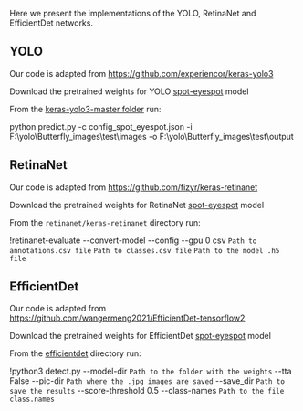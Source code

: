Here we present the implementations of the YOLO, RetinaNet and EfficientDet networks.

## YOLO

Our code is adapted from https://github.com/experiencor/keras-yolo3

Download the pretrained weights for YOLO [spot-eyespot](https://ulisboa-my.sharepoint.com/:u:/g/personal/ist14026_tecnico_ulisboa_pt/EXeR0-eHujZOsmwUzcRr1L0BWOkhoobfKbDx2y_XUkICEg?e=RWzuY4) model

From the [keras-yolo3-master folder](https://github.com/Margarida-Silveira/Butterfly_CNN/tree/main/Detection/keras-yolo3-master) run:

python predict.py -c config_spot_eyespot.json -i F:\yolo\Butterfly_images\test\images -o F:\yolo\Butterfly_images\test\output

## RetinaNet

Our code is adapted from https://github.com/fizyr/keras-retinanet

Download the pretrained weights for RetinaNet [spot-eyespot](https://drive.google.com/file/d/1GrliyIifPXJRyeWgGgoIzKVAhkJYxI8p/view?usp=sharing) model

From the ```retinanet/keras-retinanet``` directory run:

!retinanet-evaluate --convert-model --config <Path to Config file> --gpu 0 csv ```Path to annotations.csv file``` ```Path to classes.csv file``` ```Path to the model .h5 file``` 

## EfficientDet

Our code is adapted from https://github.com/wangermeng2021/EfficientDet-tensorflow2

Download the pretrained weights for EfficientDet [spot-eyespot](https://drive.google.com/drive/folders/1smXSUOqSr-yjxCcDttJyoLseqykArtzS?usp=share_link) model

From the [efficientdet](https://github.com/Margarida-Silveira/Butterfly_CNN/tree/main/Detection/efficientdet) directory run:

!python3 detect.py --model-dir ```Path to the folder with the weights``` --tta False --pic-dir ```Path where the .jpg images are saved``` --save_dir ```Path to save the results``` --score-threshold 0.5 --class-names ```Path to the file class.names```
